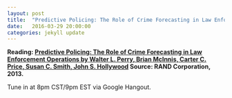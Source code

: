 ```yaml
---
layout: post
title:  "Predictive Policing: The Role of Crime Forecasting in Law Enforcement Operations"
date:   2016-03-29 20:00:00
categories: jekyll update
---
```


**Reading: [Predictive Policing: The Role of Crime Forecasting in Law Enforcement Operations by Walter L. Perry, Brian McInnis, Carter C. Price, Susan C. Smith, John S. Hollywood](https://www.rand.org/content/dam/rand/pubs/research_reports/RR200/RR233/RAND_RR233.pdf) Source: RAND Corporation, 2013.**

Tune in at 8pm CST/9pm EST via Google Hangout.
